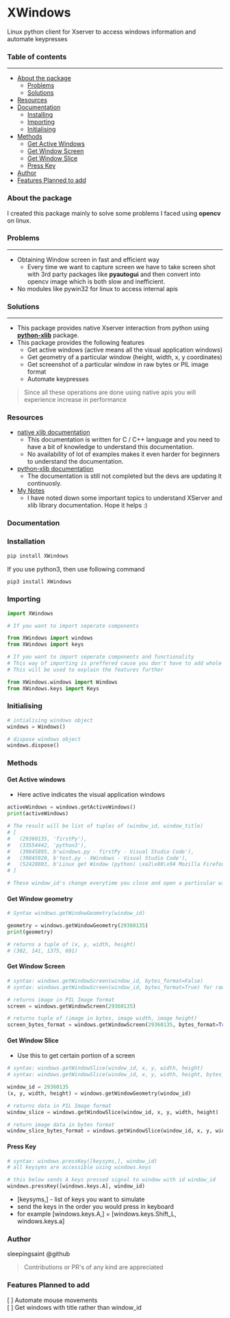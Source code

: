 # XWindows
Linux python client for Xserver to access windows information and automate keypresses

### Table of contents
____

* [About the package](#about-the-package)
    * [Problems](#problems)
    * [Solutions](#solutions)
* [Resources](#resources)
* [Documentation](#documentation)
    * [Installing](#installation)
    * [Importing](#importing)
    * [Initialising](#initialising)
* [Methods](#methods)
    * [Get Active Windows](#get-active-windows)
    * [Get Window Screen](#get-window-screen)
    * [Get Window Slice](#get-window-slice)
    * [Press Key](#press-key)
* [Author](#author)
* [Features Planned to add](#features-planned-to-add)

### About the package
I created this package mainly to solve some problems I faced using __opencv__ on linux.

### Problems

---------

* Obtaining Window screen in fast and efficient way
    * Every time we want to capture screen we have to take screen shot 
    with 3rd party packages like __pyautogui__ and then convert into opencv image which is both slow and inefficient.
* No modules like pywin32 for linux to access internal apis

### Solutions

-----

* This package provides native Xserver interaction from python using [__python-xlib__](https://pypi.org/project/python-xlib/) package.
* This package provides the following features
    * Get active windows (active means all the visual application windows)
    * Get geometry of a particular window (height, width, x, y coordinates)
    * Get screenshot of a particular window in raw bytes or PIL image format
    * Automate keypresses
> Since all these operations are done using native apis you will experience increase in performance

### Resources

* [native xlib documentation](https://tronche.com/gui/x/xlib/)
    * This documentation is written for C / C++ language and you need to have a bit of knowledge to understand this documentation.
    * No availability of lot of examples makes it even harder for beginners to understand the documentation.
* [python-xlib documentation](https://python-xlib.github.io/)
    * The documentation is still not completed but the devs are updating it continuosly.
* [My Notes](https://www.notion.so/Linux-get-Window-python-dfe7093c5a3d49bda03b0d880b9c0d53)
    * I have noted down some important topics to understand XServer and xlib library documentation. Hope it helps :)

### Documentation

### Installation

```bash
pip install XWindows
```

If you use python3, then use following command

```bash
pip3 install XWindows
```


### Importing

```python
import XWindows

# If you want to import seperate components

from XWindows import windows
from XWindows import keys

# If you want to import seperate components and functionality
# This way of importing is preffered cause you don't have to add whole namespace again and again
# This will be used to explain the features further

from XWindows.windows import Windows
from XWindows.keys import Keys
```

### Initialising

```python
# intialising windows object
windows = Windows()

# dispose windows object
windows.dispose()
```

### Methods

#### Get Active windows
* Here active indicates the visual application windows

```python
activeWindows = windows.getActiveWindows()
print(activeWindows)

# The result will be list of tuples of (window_id, window_title)
# [
#   (29360135, 'firstPy'), 
#   (33554442, 'python3'), 
#   (39845895, b'windows.py - firstPy - Visual Studio Code'), 
#   (39845920, b'test.py - XWindows - Visual Studio Code'), 
#   (52428803, b'Linux get Window (python) \xe2\x80\x94 Mozilla Firefox')
# ]

# These window_id's change everytime you close and open a particular window
```

#### Get Window geometry

```python
# Syntax windows.getWindowGeometry(window_id)

geometry = windows.getWindowGeometry(29360135)
print(geometry)

# returns a tuple of (x, y, width, height)
# (302, 141, 1375, 691)
```

#### Get Window Screen

```python
# syntax: windows.getWindowScreen(window_id, bytes_format=False)
# syntax: windows.getWindowScreen(window_id, bytes_format=True) for raw data

# returns image in PIL Image format
screen = windows.getWindowScreen(29360135)

# returns tuple of (image in bytes, image width, image height)
screen_bytes_format = windows.getWindowScreen(29360135, bytes_format=True)
```

#### Get Window Slice

* Use this to get certain portion of a screen

```python
# syntax: windows.getWindowSlice(window_id, x, y, width, height)
# syntax: windows.getWindowSlice(window_id, x, y, width, height, bytes_format=True)

window_id = 29360135
(x, y, width, height) = windows.getWindowGeometry(window_id)

# returns data in PIL Image format
window_slice = windows.getWindowSlice(window_id, x, y, width, height)

# return image data in bytes format
window_slice_bytes_format = windows.getWindowSlice(window_id, x, y, width, height)
```

#### Press Key

```python
# syntax: windows.pressKey([keysyms,], window_id)
# all keysyms are accessible using windows.keys

# this below sends A keys pressed signal to window with id window_id
windows.pressKey([windows.keys.A], window_id)
```

*  [keysyms,] - list of keys you want to simulate
*  send the keys in the order you would press in keyboard
*  for example [windows.keys.A,] = [windows.keys.Shift_L, windows.keys.a]

### Author

sleepingsaint @github

> Contributions or PR's of any kind are appreciated 

### Features Planned to add

[ ] Automate mouse movements<br>
[ ] Get windows with title rather than window_id